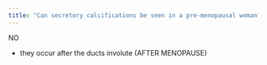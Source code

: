 ```yaml
---
title: "Can secretory calcifications be seen in a pre-menopausal woman?"
---
```

NO
- they occur after the ducts involute (AFTER MENOPAUSE)

